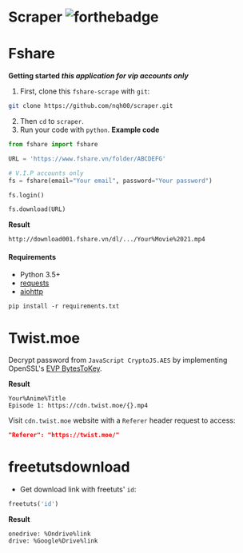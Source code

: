 # Scraper ![forthebadge](http://forthebadge.com/images/badges/made-with-python.svg)
# Fshare
**Getting started *this application for vip accounts only***
1. First, clone this `fshare-scrape` with `git`:  
```bash
git clone https://github.com/nqh00/scraper.git
```  
2. Then `cd` to `scraper`.
3. Run your code with `python`.
**Example code**
``` python
from fshare import fshare

URL = 'https://www.fshare.vn/folder/ABCDEFG'

# V.I.P accounts only
fs = fshare(email="Your email", password="Your password")

fs.login()

fs.download(URL)
```
**Result**  
```
http://download001.fshare.vn/dl/.../Your%Movie%2021.mp4
```  
#### Requirements
* Python 3.5+
* [requests](https://github.com/request/request)
* [aiohttp](https://github.com/aio-libs/aiohttp)
```batch
pip install -r requirements.txt
```
# Twist.moe
Decrypt password from `JavaScript CryptoJS.AES` by implementing OpenSSL's [EVP BytesToKey](https://www.openssl.org/docs/crypto/EVP_BytesToKey.html).

**Result**
```
Your%Anime%Title
Episode 1: https://cdn.twist.moe/{}.mp4
```  
Visit `cdn.twist.moe` website with a `Referer` header request to access:
```json
"Referer": "https://twist.moe/"
```
# freetutsdownload
- Get download link with freetuts' `id`:
```python
freetuts('id')
```
**Result**
```
onedrive: %Ondrive%link
drive: %Google%Drive%link
```